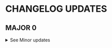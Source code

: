 # CHANGELOG UPDATES
<!--MAJOR-->
 ## MAJOR 0
 <details>
 <Summary> See Minor updates </Summary>

 <!--MINOR-->
 ### MINOR 21
 <details>
 <Summary> See Patch updates </Summary>

 <!--PATCH-->
#### PATCH 0
https://github.com/kinhosz/Appel/pull/119

 </details>

 ### MINOR 20
 <details>
 <Summary> See Patch updates </Summary>

 <!--PATCH-->
#### PATCH 0
https://github.com/kinhosz/Appel/pull/117

 </details>

 ### MINOR 19
 <details>
 <Summary> See Patch updates </Summary>

 <!--PATCH-->
#### PATCH 1
https://github.com/kinhosz/Appel/pull/112

#### PATCH 0
https://github.com/kinhosz/Appel/pull/110

 </details>

 ### MINOR 18
 <details>
 <Summary> See Patch updates </Summary>

 <!--PATCH-->
#### PATCH 0
https://github.com/kinhosz/Appel/pull/108

 </details>

 ### MINOR 17
 <details>
 <Summary> See Patch updates </Summary>

 <!--PATCH-->
#### PATCH 0
https://github.com/kinhosz/Appel/pull/106

 </details>

 ### MINOR 16
 <details>
 <Summary> See Patch updates </Summary>

 <!--PATCH-->
#### PATCH 0
https://github.com/kinhosz/Appel/pull/104

 </details>

 ### MINOR 15
 <details>
 <Summary> See Patch updates </Summary>

 <!--PATCH-->
#### PATCH 1
https://github.com/kinhosz/Appel/pull/101

#### PATCH 0
https://github.com/kinhosz/Appel/pull/97

 </details>

 ### MINOR 14
 <details>
 <Summary> See Patch updates </Summary>

 <!--PATCH-->
#### PATCH 0
https://github.com/kinhosz/Appel/pull/94

 </details>

 ### MINOR 13
 <details>
 <Summary> See Patch updates </Summary>

 <!--PATCH-->
#### PATCH 0
https://github.com/kinhosz/Appel/pull/86

 </details>

 ### MINOR 12
 <details>
 <Summary> See Patch updates </Summary>

 <!--PATCH-->
#### PATCH 0
https://github.com/kinhosz/Appel/pull/91

 </details>

 ### MINOR 11
 <details>
 <Summary> See Patch updates </Summary>

 <!--PATCH-->
#### PATCH 0
https://github.com/kinhosz/Appel/pull/89

 </details>

 ### MINOR 10
 <details>
 <Summary> See Patch updates </Summary>

 <!--PATCH-->
#### PATCH 0
https://github.com/kinhosz/Appel/pull/87

 </details>

 ### MINOR 9
 <details>
 <Summary> See Patch updates </Summary>

 <!--PATCH-->
#### PATCH 0
https://github.com/kinhosz/Appel/pull/83

 </details>

 ### MINOR 8
 <details>
 <Summary> See Patch updates </Summary>

 <!--PATCH-->
#### PATCH 0
https://github.com/kinhosz/Appel/pull/81

 </details>

 ### MINOR 7
 <details>
 <Summary> See Patch updates </Summary>

 <!--PATCH-->
#### PATCH 0
https://github.com/kinhosz/Appel/pull/79

 </details>

 ### MINOR 6
 <details>
 <Summary> See Patch updates </Summary>

 <!--PATCH-->
#### PATCH 0
https://github.com/kinhosz/Appel/pull/64

 </details>

 ### MINOR 5
 <details>
 <Summary> See Patch updates </Summary>

 <!--PATCH-->
#### PATCH 0
https://github.com/kinhosz/Appel/pull/55

 </details>

 ### MINOR 4
 <details>
 <Summary> See Patch updates </Summary>

 <!--PATCH-->
#### PATCH 0
https://github.com/kinhosz/Appel/pull/61

 </details>

 ### MINOR 3
 <details>
 <Summary> See Patch updates </Summary>

 <!--PATCH-->
#### PATCH 0
https://github.com/kinhosz/Appel/pull/24

 </details>

 ### MINOR 2
 <details>
 <Summary> See Patch updates </Summary>

 <!--PATCH-->
#### PATCH 1
https://github.com/kinhosz/Appel/pull/58

#### PATCH 0
https://github.com/kinhosz/Appel/pull/22

 </details>

 ### MINOR 1
 <details>
 <Summary> See Patch updates </Summary>

 <!--PATCH-->
#### PATCH 0
https://github.com/kinhosz/Appel/pull/23

 </details>

 ### MINOR 0
 <details>
 <Summary> See Patch updates </Summary>

 <!--PATCH-->

 </details>
 </details>
